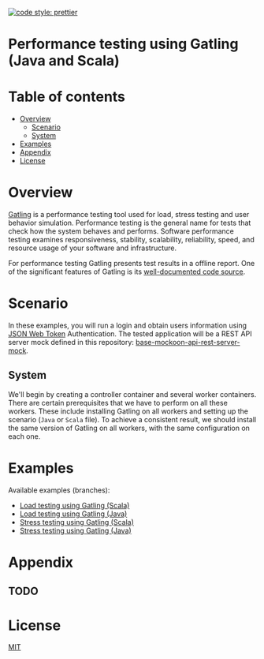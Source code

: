 [![code style: prettier](https://img.shields.io/badge/code_style-prettier-ff69b4.svg?style=flat-square)](https://github.com/prettier/prettier)

# Performance testing using Gatling (Java and Scala)

# Table of contents

* [Overview](#overview)
  * [Scenario](#scenario)
  * [System](#system)
* [Examples](#examples)
* [Appendix](#appendix)
* [License](#license)

# Overview

[Gatling](https://github.com/gatling/gatling) is a performance testing tool used for load, stress testing and user
behavior simulation. Performance testing is the general name for tests that check how the system behaves and performs.
Software performance testing examines responsiveness, stability, scalability, reliability, speed, and resource usage
of your software and infrastructure.

For performance testing Gatling presents test results in a offline report. One of the significant features of Gatling is its
[well-documented code source](https://gatling.io/docs/gatling/).

# Scenario

In these examples, you will run a login and obtain users information using
[JSON Web Token](https://www.rfc-editor.org/rfc/rfc7519) Authentication. The tested application will be a REST API
server mock defined in this repository:
[base-mockoon-api-rest-server-mock](https://github.com/eccanto/base-mockoon-api-rest-server-mock).

## System

We'll begin by creating a controller container and several worker containers. There are certain prerequisites that we
have to perform on all these workers. These include installing Gatling on all workers and setting up the scenario
(`Java` or `Scala` file). To achieve a consistent result, we should install the same version of Gatling on all workers,
with the same configuration on each one.

# Examples

Available examples (branches):
- [Load testing using Gatling (Scala)](https://github.com/eccanto/base-gatling-performance-testing/tree/feature/load-testing-scala)
- [Load testing using Gatling (Java)](https://github.com/eccanto/base-gatling-performance-testing/tree/feature/load-testing-java)
- [Stress testing using Gatling (Scala)](https://github.com/eccanto/base-gatling-performance-testing/tree/feature/stress-testing-scala)
- [Stress testing using Gatling (Java)](https://github.com/eccanto/base-gatling-performance-testing/tree/feature/stress-testing-java)

# Appendix

## TODO

# License

[MIT](./LICENSE)
